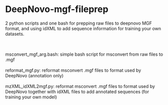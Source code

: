 # DeepNovo-mgf-fileprep
2 python scripts and one bash for prepping raw files to deepnovo MGF format, and using idXML to add sequence information for training your own datasets.

<br>
<br>msconvert_mgf_arg.bash: simple bash script for msconvert from raw files to .mgf<br>
<br>reformat_mgf.py: reformat msconvert .mgf files to format used by DeepNovo (annotation only) <br> 
<br>mzXML_idXML2mgf.py: reformat msconvert .mgf files to format used by DeepNovo together with idXML files to add annotated sequences (for training your own model)
